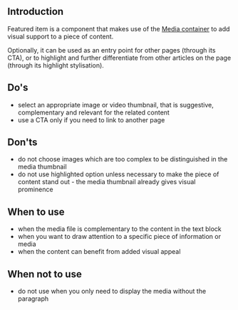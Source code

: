 ## Introduction

Featured item is a component that makes use of the [Media container](https://ec.europa.eu/component-library/eu/components/media/media-container/code/) to add visual support to a piece of content.

Optionally, it can be used as an entry point for other pages (through its CTA), or to highlight and further differentiate from other articles on the page (through its highlight stylisation).

## Do's

- select an appropriate image or video thumbnail, that is suggestive, complementary and relevant for the related content
- use a CTA only if you need to link to another page

## Don'ts

- do not choose images which are too complex to be distinguished in the media thumbnail
- do not use highlighted option unless necessary to make the piece of content stand out - the media thumbnail already gives visual prominence

## When to use

- when the media file is complementary to the content in the text block
- when you want to draw attention to a specific piece of information or media
- when the content can benefit from added visual appeal

## When not to use

- do not use when you only need to display the media without the paragraph
